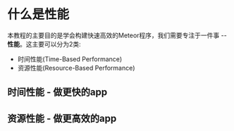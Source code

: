 # 什么是性能

本教程的主要目的是学会构建快速高效的Meteor程序，我们需要专注于一件事 -- **性能**。这主要可以分为2类:

- 时间性能(Time-Based Performance)
- 资源性能(Resource-Based Performance)

## 时间性能 - 做更快的app



## 资源性能 - 做更高效的app




